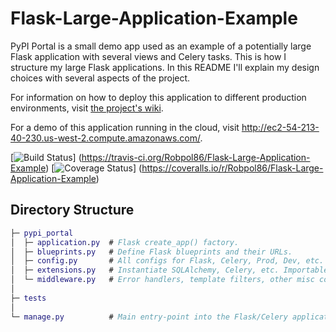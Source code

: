 # Flask-Large-Application-Example

PyPI Portal is a small demo app used as an example of a potentially large Flask application with several views and Celery tasks. This is how I structure my large Flask applications. In this README I'll explain my design choices with several aspects of the project.

For information on how to deploy this application to different production environments, visit [the project's wiki](https://github.com/Robpol86/Flask-Large-Application-Example/wiki).

For a demo of this application running in the cloud, visit http://ec2-54-213-40-230.us-west-2.compute.amazonaws.com/.

[![Build Status](https://travis-ci.org/Robpol86/Flask-Large-Application-Example.svg?branch=master)]
(https://travis-ci.org/Robpol86/Flask-Large-Application-Example)
[![Coverage Status](https://img.shields.io/coveralls/Robpol86/Flask-Large-Application-Example.svg)]
(https://coveralls.io/r/Robpol86/Flask-Large-Application-Example)

## Directory Structure

```GAP
├─ pypi_portal
│  ├─ application.py  # Flask create_app() factory.
│  ├─ blueprints.py   # Define Flask blueprints and their URLs.
│  ├─ config.py       # All configs for Flask, Celery, Prod, Dev, etc.
│  ├─ extensions.py   # Instantiate SQLAlchemy, Celery, etc. Importable.
│  └─ middleware.py   # Error handlers, template filters, other misc code.
│
├─ tests
│
└─ manage.py          # Main entry-point into the Flask/Celery application. 
```
